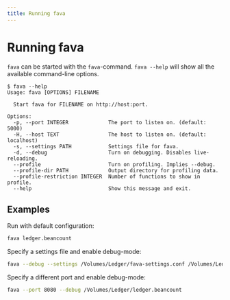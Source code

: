 ```yaml
---
title: Running fava
---
```


# Running fava

`fava` can be started with the `fava`-command. `fava --help` will show all the
available command-line options.

```
$ fava --help
Usage: fava [OPTIONS] FILENAME

  Start fava for FILENAME on http://host:port.

Options:
  -p, --port INTEGER             The port to listen on. (default: 5000)
  -H, --host TEXT                The host to listen on. (default: localhost)
  -s, --settings PATH            Settings file for fava.
  -d, --debug                    Turn on debugging. Disables live-reloading.
  --profile                      Turn on profiling. Implies --debug.
  --profile-dir PATH             Output directory for profiling data.
  --profile-restriction INTEGER  Number of functions to show in profile.
  --help                         Show this message and exit.
```

## Examples

Run with default configuration:

```bash
fava ledger.beancount
```

Specify a settings file and enable debug-mode:

```bash
fava --debug --settings /Volumes/Ledger/fava-settings.conf /Volumes/Ledger/ledger.beancount
```

Specify a different port and enable debug-mode:

```bash
fava --port 8080 --debug /Volumes/Ledger/ledger.beancount
```
